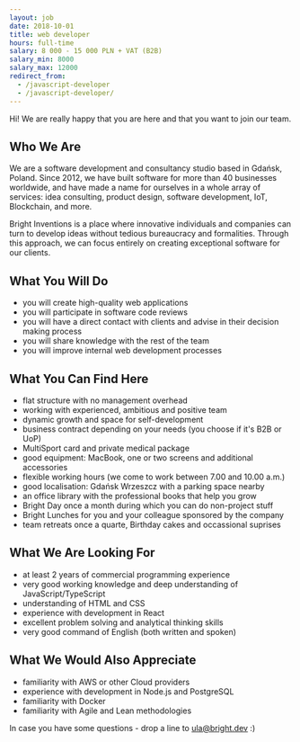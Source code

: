 ```yaml
---
layout: job
date: 2018-10-01
title: web developer
hours: full-time
salary: 8 000 - 15 000 PLN + VAT (B2B)
salary_min: 8000
salary_max: 12000
redirect_from:
  - /javascript-developer
  - /javascript-developer/
---
```


Hi! We are really happy that you are here and that you want to join our team.  

## Who We Are 

We are a software development and consultancy studio based in Gdańsk, Poland. Since 2012, we have built software for more than 40 businesses worldwide, and have made a name for ourselves in a whole array of services: idea consulting, product design, software development, IoT, Blockchain, and more.

Bright Inventions is a place where innovative individuals and companies can turn to develop ideas without tedious bureaucracy and formalities. Through this approach, we can focus entirely on creating exceptional software for our clients. 

## What You Will Do 

* you will create high-quality web applications 
* you will participate in software code reviews
* you will have a direct contact with clients and advise in their decision making process 
* you will share knowledge with the rest of the team
* you will improve internal web development processes  

## What You Can Find Here 

* flat structure with no management overhead
* working with experienced, ambitious and positive team
* dynamic growth and space for self-development 
* business contract depending on your needs (you choose if it's B2B or UoP)
* MultiSport card and private medical package 
* good equipment: MacBook, one or two screens and additional accessories 
* flexible working hours (we come to work between 7.00 and 10.00 a.m.) 
* good localisation: Gdańsk Wrzeszcz with a parking space nearby
* an office library with the professional books that help you grow 
* Bright Day once a month during which you can do non-project stuff 
* Bright Lunches for you and your colleague sponsored by the company 
* team retreats once a quarte, Birthday cakes and occassional suprises 

## What We Are Looking For

* at least 2 years of commercial programming experience
* very good working knowledge and deep understanding of JavaScript/TypeScript
* understanding of HTML and CSS
* experience with development in React
* excellent problem solving and analytical thinking skills
* very good command of English (both written and spoken)

## What We Would Also Appreciate

* familiarity with AWS or other Cloud providers
* experience with development in Node.js and PostgreSQL
* familiarity with Docker
* familiarity with Agile and Lean methodologies


In case you have some questions - drop a line to ula@bright.dev :)  
